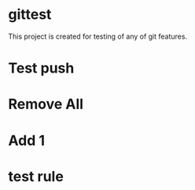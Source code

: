 # gittest
This project is created for testing of any of git features.

# Test push

# Remove All

# Add 1

# test rule